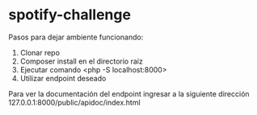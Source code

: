 # spotify-challenge
Pasos para dejar ambiente funcionando:
1) Clonar repo
2) Composer install en el directorio raíz
3) Ejecutar comando <php -S localhost:8000>
4) Utilizar endpoint deseado

Para ver la documentación del endpoint ingresar a la siguiente dirección
127.0.0.1:8000/public/apidoc/index.html
